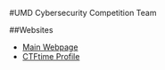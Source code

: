 #UMD Cybersecurity Competition Team

##Websites
- [Main Webpage](csec.umd.edu)
- [CTFtime Profile](https://ctftime.org/team/22066)  
